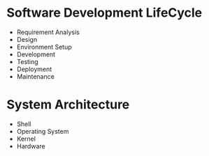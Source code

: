 # Software Development LifeCycle
- Requirement Analysis
- Design
- Environment Setup
- Development
- Testing
- Deployment
- Maintenance
  
# System Architecture
- Shell
- Operating System
- Kernel
- Hardware